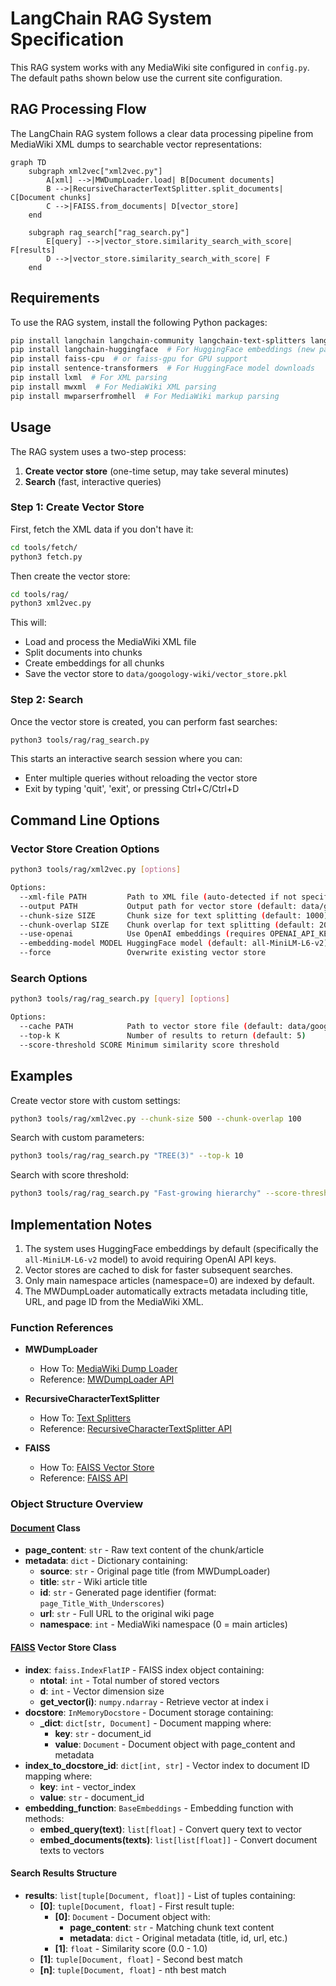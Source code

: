 # LangChain RAG System Specification

This RAG system works with any MediaWiki site configured in `config.py`. The default paths shown below use the current site configuration.

## RAG Processing Flow

The LangChain RAG system follows a clear data processing pipeline from MediaWiki XML dumps to searchable vector representations:

```mermaid
graph TD
    subgraph xml2vec["xml2vec.py"]
        A[xml] -->|MWDumpLoader.load| B[Document documents]
        B -->|RecursiveCharacterTextSplitter.split_documents| C[Document chunks]
        C -->|FAISS.from_documents| D[vector_store]
    end
    
    subgraph rag_search["rag_search.py"]
        E[query] -->|vector_store.similarity_search_with_score| F[results]
        D -->|vector_store.similarity_search_with_score| F
    end
```

## Requirements

To use the RAG system, install the following Python packages:

```bash
pip install langchain langchain-community langchain-text-splitters langchain-openai
pip install langchain-huggingface  # For HuggingFace embeddings (new package)
pip install faiss-cpu  # or faiss-gpu for GPU support
pip install sentence-transformers  # For HuggingFace model downloads
pip install lxml  # For XML parsing
pip install mwxml  # For MediaWiki XML parsing
pip install mwparserfromhell  # For MediaWiki markup parsing
```

## Usage

The RAG system uses a two-step process:

1. **Create vector store** (one-time setup, may take several minutes)
2. **Search** (fast, interactive queries)

### Step 1: Create Vector Store

First, fetch the XML data if you don't have it:

```bash
cd tools/fetch/
python3 fetch.py
```

Then create the vector store:

```bash
cd tools/rag/
python3 xml2vec.py
```

This will:
- Load and process the MediaWiki XML file
- Split documents into chunks
- Create embeddings for all chunks
- Save the vector store to `data/googology-wiki/vector_store.pkl`

### Step 2: Search

Once the vector store is created, you can perform fast searches:

```bash
python3 tools/rag/rag_search.py
```

This starts an interactive search session where you can:
- Enter multiple queries without reloading the vector store
- Exit by typing 'quit', 'exit', or pressing Ctrl+C/Ctrl+D

## Command Line Options

### Vector Store Creation Options

```bash
python3 tools/rag/xml2vec.py [options]

Options:
  --xml-file PATH         Path to XML file (auto-detected if not specified)
  --output PATH           Output path for vector store (default: data/googology-wiki/vector_store.pkl)
  --chunk-size SIZE       Chunk size for text splitting (default: 1000)
  --chunk-overlap SIZE    Chunk overlap for text splitting (default: 200)
  --use-openai            Use OpenAI embeddings (requires OPENAI_API_KEY)
  --embedding-model MODEL HuggingFace model (default: all-MiniLM-L6-v2)
  --force                 Overwrite existing vector store
```

### Search Options

```bash
python3 tools/rag/rag_search.py [query] [options]

Options:
  --cache PATH            Path to vector store file (default: data/googology-wiki/vector_store.pkl)
  --top-k K               Number of results to return (default: 5)
  --score-threshold SCORE Minimum similarity score threshold
```

## Examples

Create vector store with custom settings:
```bash
python3 tools/rag/xml2vec.py --chunk-size 500 --chunk-overlap 100
```

Search with custom parameters:
```bash
python3 tools/rag/rag_search.py "TREE(3)" --top-k 10
```

Search with score threshold:
```bash
python3 tools/rag/rag_search.py "Fast-growing hierarchy" --score-threshold 0.5
```

## Implementation Notes

1. The system uses HuggingFace embeddings by default (specifically the `all-MiniLM-L6-v2` model) to avoid requiring OpenAI API keys.
2. Vector stores are cached to disk for faster subsequent searches.
3. Only main namespace articles (namespace=0) are indexed by default.
4. The MWDumpLoader automatically extracts metadata including title, URL, and page ID from the MediaWiki XML.

### Function References

* **MWDumpLoader**
  * How To: [MediaWiki Dump Loader](https://python.langchain.com/docs/integrations/document_loaders/mediawikidump/)
  * Reference: [MWDumpLoader API](https://python.langchain.com/api_reference/community/document_loaders/langchain_community.document_loaders.mediawikidump.MWDumpLoader.html)

* **RecursiveCharacterTextSplitter**
  * How To: [Text Splitters](https://python.langchain.com/docs/concepts/text_splitters/)
  * Reference: [RecursiveCharacterTextSplitter API](https://python.langchain.com/api_reference/text_splitters/character/langchain_text_splitters.character.RecursiveCharacterTextSplitter.html)

* **FAISS**
  * How To: [FAISS Vector Store](https://python.langchain.com/docs/integrations/vectorstores/faiss/)
  * Reference: [FAISS API](https://python.langchain.com/api_reference/community/vectorstores/langchain_community.vectorstores.faiss.FAISS.html)

### Object Structure Overview

#### [Document](https://python.langchain.com/api_reference/core/documents/langchain_core.documents.base.Document.html) Class
- **page_content**: `str` - Raw text content of the chunk/article
- **metadata**: `dict` - Dictionary containing:
  - **source**: `str` - Original page title (from MWDumpLoader)
  - **title**: `str` - Wiki article title
  - **id**: `str` - Generated page identifier (format: `page_Title_With_Underscores`)
  - **url**: `str` - Full URL to the original wiki page
  - **namespace**: `int` - MediaWiki namespace (0 = main articles)

#### [FAISS](https://python.langchain.com/api_reference/community/vectorstores/langchain_community.vectorstores.faiss.FAISS.html) Vector Store Class
- **index**: `faiss.IndexFlatIP` - FAISS index object containing:
  - **ntotal**: `int` - Total number of stored vectors
  - **d**: `int` - Vector dimension size
  - **get_vector(i)**: `numpy.ndarray` - Retrieve vector at index i
- **docstore**: `InMemoryDocstore` - Document storage containing:
  - **_dict**: `dict[str, Document]` - Document mapping where:
    - **key**: `str` - document_id
    - **value**: `Document` - Document object with page_content and metadata
- **index_to_docstore_id**: `dict[int, str]` - Vector index to document ID mapping where:
  - **key**: `int` - vector_index
  - **value**: `str` - document_id
- **embedding_function**: `BaseEmbeddings` - Embedding function with methods:
  - **embed_query(text)**: `list[float]` - Convert query text to vector
  - **embed_documents(texts)**: `list[list[float]]` - Convert document texts to vectors

#### Search Results Structure
- **results**: `list[tuple[Document, float]]` - List of tuples containing:
  - **[0]**: `tuple[Document, float]` - First result tuple:
    - **[0]**: `Document` - Document object with:
      - **page_content**: `str` - Matching chunk text content
      - **metadata**: `dict` - Original metadata (title, id, url, etc.)
    - **[1]**: `float` - Similarity score (0.0 - 1.0)
  - **[1]**: `tuple[Document, float]` - Second best match
  - **[n]**: `tuple[Document, float]` - nth best match